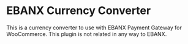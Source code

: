 # EBANX Currency Converter

This is a currency converter to use with EBANX Payment Gateway for WooCommerce. This plugin is not related in any way to EBANX.
